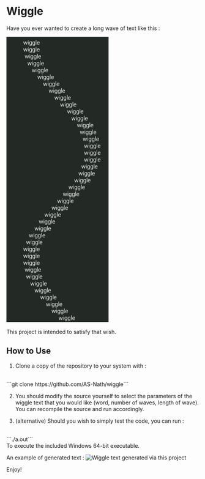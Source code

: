 # Wiggle

Have you ever wanted to create a long wave of text like this : 

![An image of text printed in a wave pattern.](images/default.png)

This project is intended to satisfy that wish. 

## How to Use 

1. Clone a copy of the repository to your system with :
<br> 
```git clone https://github.com/AS-Nath/wiggle```
<br>

2. You should modify the source yourself to select the parameters of the wiggle text that you would like (word, number of waves, length of wave). You can recompile the source and run accordingly.

2. (alternative) Should you wish to simply test the code, you can run : 
<br>
```./a.out```
<br>
To execute the included Windows 64-bit executable.

An example of generated text : 
![Wiggle text generated via this project](images/custom.png)

Enjoy!
